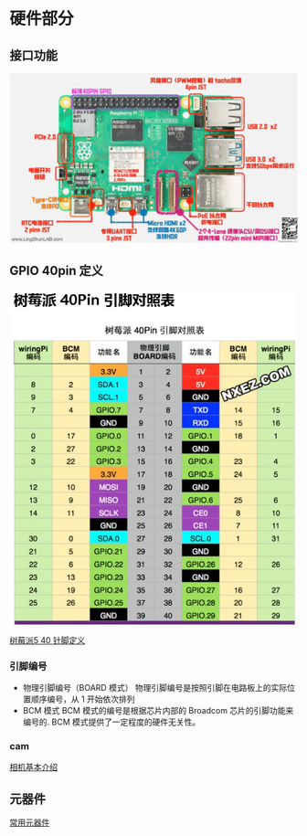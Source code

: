 # 硬件部分

## 接口功能

![接口](./pic/pi5_func.png)

## GPIO 40pin 定义

![40pin](./pic/pi5_gpio.jpg)

[树莓派5 40 针脚定义](./pi5_pin.md)

### 引脚编号

- 物理引脚编号（BOARD 模式）
物理引脚编号是按照引脚在电路板上的实际位置顺序编号，从 1 开始依次排列
- BCM 模式
BCM 模式的编号是根据芯片内部的 Broadcom 芯片的引脚功能来编号的.
BCM 模式提供了一定程度的硬件无关性。

### cam

[相机基本介绍](./cam.md)

## 元器件

[常用元器件](./parts.md)

